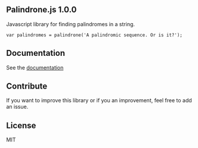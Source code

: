 Palindrone.js 1.0.0
---

Javascript library for finding palindromes in a string.

    var palindromes = palindrone('A palindromic sequence. Or is it?');

Documentation
---

See the [documentation](https://github.com/nobe4/Palindrone.js/tree/master/doc)

Contribute
---
If you want to improve this library or if you   an improvement, feel free to add an issue.


License
---
MIT

